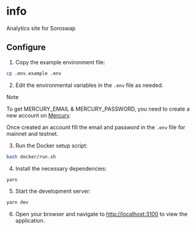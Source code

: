 # info
Analytics site for Soroswap

## Configure

1. Copy the example environment file:
  ```sh
  cp .env.example .env
  ```

2. Edit the environmental variables in the `.env` file as needed.

>[!NOTE] 
> To get MERCURY_EMAIL & MERCURY_PASSWORD, you need to create a new account on [Mercury](https://main.mercurydata.app/).

Once created an account fill the email and password in the `.env` file for mainnet and testnet.

3. Run the Docker setup script:
  ```sh
  bash docker/run.sh
  ```

4. Install the necessary dependencies:
  ```sh
  yarn
  ```

5. Start the development server:
  ```sh
  yarn dev
  ```

6. Open your browser and navigate to [http://localhost:3100](http://localhost:3100) to view the application.
